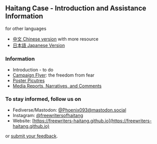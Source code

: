 ## Haitang Case - Introduction and Assistance Information

for other languages

- [中文 Chinese version](https://freewriters-haitang.github.io/) with more resource
- [日本語 Japanese Version](https://freewriters-haitang.github.io/japanese/)

### Information

- Introduction - to do
- [Campaign Flyer](https://freewriters-haitang.github.io/english/posts/000010-flyer/): the freedom from fear
- [Poster Picutres](https://freewriters-haitang.github.io/posts/000013-pictures/)
- [Media Reports, Narratives, and Comments](https://freewriters-haitang.github.io/posts/000015-reports/)

### To stay informed, follow us on 

- Fediverse/Mastodon: [@Phoenix093@mastodon.social](https://mastodon.social/@Phoenix093)
- Instagram: [@freewritersofhaitang](https://www.instagram.com/freewritersofhaitang/)
- Website: [https://freewriters-haitang.github.io](https://freewriters-haitang.github.io)

or [submit your feedback](https://cryptpad.fr/form/#/2/form/view/11rS9aG2ilfoe+J-17tKLUWYAdmn03XSze1HJ75zdOY/).
